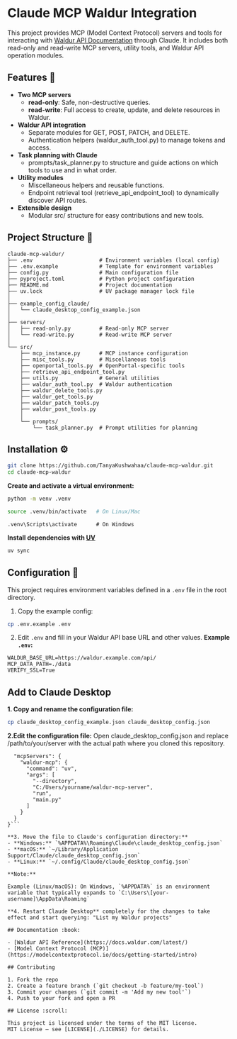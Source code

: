 # Claude MCP Waldur Integration

This project provides MCP (Model Context Protocol) servers and tools for interacting with [Waldur API Documentation](https://docs.waldur.com/) through Claude.
It includes both read-only and read-write MCP servers, utility tools, and Waldur API operation modules.

## Features :rocket:

- **Two MCP servers**
  - **read-only**: Safe, non-destructive queries.
  - **read-write**: Full access to create, update, and delete resources in Waldur.
- **Waldur API integration**
  - Separate modules for GET, POST, PATCH, and DELETE.
  - Authentication helpers (waldur_auth_tool.py) to manage tokens and access.
- **Task planning with Claude**
  - prompts/task_planner.py to structure and guide actions on which tools to use and in what order.
- **Utility modules**
  - Miscellaneous helpers and reusable functions.
  - Endpoint retrieval tool (retrieve_api_endpoint_tool) to dynamically discover API routes.
- **Extensible design**
  - Modular src/ structure for easy contributions and new tools.

## Project Structure :open_file_folder:

```
claude-mcp-waldur/
├── .env                     # Environment variables (local config)
├── .env.example             # Template for environment variables
├── config.py                # Main configuration file
├── pyproject.toml           # Python project configuration
├── README.md                # Project documentation
├── uv.lock                  # UV package manager lock file
│
├── example_config_claude/
│   └── claude_desktop_config_example.json
│
├── servers/
│   ├── read-only.py         # Read-only MCP server
│   └── read-write.py        # Read-write MCP server
│
└── src/
    ├── mcp_instance.py      # MCP instance configuration
    ├── misc_tools.py        # Miscellaneous tools
    ├── openportal_tools.py  # OpenPortal-specific tools
    ├── retrieve_api_endpoint_tool.py
    ├── utils.py             # General utilities
    ├── waldur_auth_tool.py  # Waldur authentication
    ├── waldur_delete_tools.py
    ├── waldur_get_tools.py
    ├── waldur_patch_tools.py
    ├── waldur_post_tools.py
    │
    └── prompts/
        └── task_planner.py  # Prompt utilities for planning
```

## Installation :gear:

```bash
git clone https://github.com/TanyaKushwahaa/claude-mcp-waldur.git
cd claude-mcp-waldur
```

**Create and activate a virtual environment:**

```bash
python -m venv .venv
```

```bash
source .venv/bin/activate   # On Linux/Mac
```

```
.venv\Scripts\activate      # On Windows
```

**Install dependencies with [UV](https://docs.astral.sh/uv/)**

```bash
uv sync
```
## Configuration :key:

This project requires environment variables defined in a `.env` file in the root directory.

1. Copy the example config:
```bash
cp .env.example .env
```

2. Edit `.env` and fill in your Waldur API base URL and other values.
**Example `.env`:**
```env
WALDUR_BASE_URL=https://waldur.example.com/api/
MCP_DATA_PATH=./data
VERIFY_SSL=True
```

## Add to Claude Desktop
**1. Copy and rename the configuration file:**
```bash
cp claude_desktop_config_example.json claude_desktop_config.json
```
**2.Edit the configuration file:** Open claude_desktop_config.json and replace /path/to/your/server with the actual path where you cloned this repository.
```json{
  "mcpServers": {
    "waldur-mcp": {
      "command": "uv",
      "args": [
        "--directory", 
        "C:/Users/yourname/waldur-mcp-server",
        "run", 
        "main.py"
      ]
    }
  }
}```

**3. Move the file to Claude's configuration directory:**
- **Windows:** `%APPDATA%\Roaming\Claude\claude_desktop_config.json`
- **macOS:** `~/Library/Application Support/Claude/claude_desktop_config.json`
- **Linux:** `~/.config/Claude/claude_desktop_config.json`

**Note:** 

Example (Linux/macOS): On Windows, `%APPDATA%` is an environment variable that typically expands to `C:\Users\[your-username]\AppData\Roaming`
  
**4. Restart Claude Desktop** completely for the changes to take effect and start querying: "List my Waldur projects"

## Documentation :book:

- [Waldur API Reference](https://docs.waldur.com/latest/)
- [Model Context Protocol (MCP)](https://modelcontextprotocol.io/docs/getting-started/intro)

## Contributing

1. Fork the repo
2. Create a feature branch (`git checkout -b feature/my-tool`)
3. Commit your changes (`git commit -m 'Add my new tool'`)
4. Push to your fork and open a PR

## License :scroll:

This project is licensed under the terms of the MIT license.
MIT License — see [LICENSE](./LICENSE) for details.
